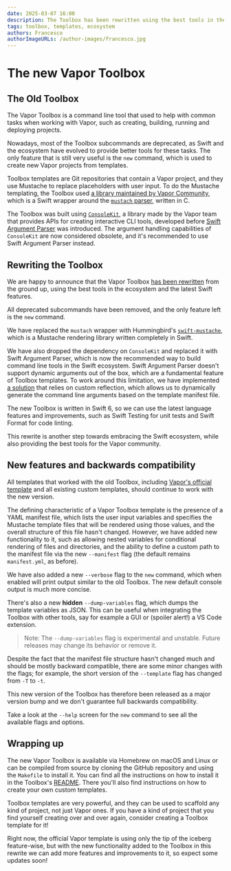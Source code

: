 ```yaml
---
date: 2025-03-07 16:00
description: The Toolbox has been rewritten using the best tools in the ecosystem, and it's now more powerful than ever!
tags: toolbox, templates, ecosystem
authors: Francesco
authorImageURLs: /author-images/francesco.jpg
---
```

# The new Vapor Toolbox

## The Old Toolbox

The Vapor Toolbox is a command line tool that used to help with common tasks when working with Vapor, such as creating, building, running and deploying projects.

Nowadays, most of the Toolbox subcommands are deprecated, as Swift and the ecosystem have evolved to provide better tools for these tasks.
The only feature that is still very useful is the `new` command, which is used to create new Vapor projects from templates.

Toolbox templates are Git repositories that contain a Vapor project, and they use Mustache to replace placeholders with user input.
To do the Mustache templating, the Toolbox used [a library maintained by Vapor Community](https://github.com/vapor-community/mustache), which is a Swift wrapper around the [`mustach` parser](https://gitlab.com/jobol/mustach), written in C.

The Toolbox was built using [`ConsoleKit`](https://github.com/vapor/console-kit), a library made by the Vapor team that provides APIs for creating interactive CLI tools, developed before [Swift Argument Parser](https://github.com/apple/swift-argument-parser) was introduced.
The argument handling capabilities of `ConsoleKit` are now considered obsolete, and it's recommended to use Swift Argument Parser instead.

## Rewriting the Toolbox

We are happy to announce that the Vapor Toolbox [has been rewritten](https://github.com/vapor/toolbox/pull/471) from the ground up, using the best tools in the ecosystem and the latest Swift features.

All deprecated subcommands have been removed, and the only feature left is the `new` command.

We have replaced the `mustach` wrapper with Hummingbird's [`swift-mustache`](https://github.com/hummingbird-project/swift-mustache), which is a Mustache rendering library written completely in Swift.

We have also dropped the dependency on `ConsoleKit` and replaced it with Swift Argument Parser, which is now the recommended way to build command line tools in the Swift ecosystem.
Swift Argument Parser doesn't support dynamic arguments out of the box, which are a fundamental feature of Toolbox templates.
To work around this limitation, we have implemented [a solution](https://www.ackee.agency/blog/argumentparser-loading-dynamic-arguments) that relies on custom reflection, which allows us to dynamically generate the command line arguments based on the template manifest file.

The new Toolbox is written in Swift 6, so we can use the latest language features and improvements, such as Swift Testing for unit tests and Swift Format for code linting.

This rewrite is another step towards embracing the Swift ecosystem, while also providing the best tools for the Vapor community.

## New features and backwards compatibility

All templates that worked with the old Toolbox, including [Vapor's official template](https://github.com/vapor/template) and all existing custom templates, should continue to work with the new version.

The defining characteristic of a Vapor Toolbox template is the presence of a YAML manifest file, which lists the user input variables and specifies the Mustache template files that will be rendered using those values, and the overall structure of this file hasn't changed. However, we have added new functionality to it, such as allowing nested variables for conditional rendering of files and directories, and the ability to define a custom path to the manifest file via the new `--manifest` flag (the default remains `manifest.yml`, as before).

We have also added a new `--verbose` flag to the `new` command, which when enabled will print output similar to the old Toolbox.
The new default console output is much more concise.

There's also a new **hidden** `--dump-variables` flag, which dumps the template variables as JSON.
This can be useful when integrating the Toolbox with other tools, say for example a GUI or (spoiler alert!) a VS Code extension.

> Note: The `--dump-variables` flag is experimental and unstable. Future releases may change its behavior or remove it.

Despite the fact that the manifest file structure hasn't changed much and should be mostly backward compatible, there are some minor changes with the flags; for example, the short version of the `--template` flag has changed from `-T` to `-t`.

This new version of the Toolbox has therefore been released as a major version bump and we don't guarantee full backwards compatibility.

Take a look at the `--help` screen for the `new` command to see all the available flags and options.

## Wrapping up

The new Vapor Toolbox is available via Homebrew on macOS and Linux or can be compiled from source by cloning the GitHub repository and using the `Makefile` to install it.
You can find all the instructions on how to install it in the Toolbox's [README](https://github.com/vapor/toolbox/blob/main/README.md). There you'll also find instructions on how to create your own custom templates.

Toolbox templates are very powerful, and they can be used to scaffold any kind of project, not just Vapor ones.
If you have a kind of project that you find yourself creating over and over again, consider creating a Toolbox template for it!

Right now, the official Vapor template is using only the tip of the iceberg feature-wise, but with the new functionality added to the Toolbox in this rewrite we can add more features and improvements to it, so expect some updates soon!